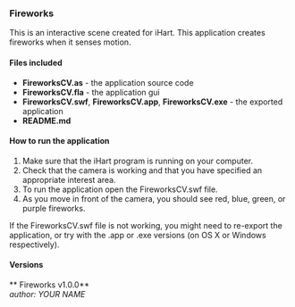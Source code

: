 ### Fireworks

This is an interactive scene created for iHart. This application creates fireworks when it senses motion.

#### Files included
* __FireworksCV.as__ - the application source code
* __FireworksCV.fla__ - the application gui
* __FireworksCV.swf__, __FireworksCV.app__, __FireworksCV.exe__ - the exported application
* __README.md__

#### How to run the application  
1. Make sure that the iHart program is running on your computer.
2. Check that the camera is working and that you have specified an appropriate interest area.
3. To run the application open the FireworksCV.swf file.
4. As you move in front of the camera, you should see red, blue, green, or purple fireworks.

If the FireworksCV.swf file is not working, you might need to re-export the application, or try with the .app or .exe versions (on OS X or Windows respectively).

#### Versions  
** Fireworks v1.0.0**  
*author: YOUR NAME*